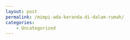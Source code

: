 ```yaml
---
layout: post
permalink: /mimpi-ada-keranda-di-dalam-rumah/
categories:
    - Uncategorized
---
```


